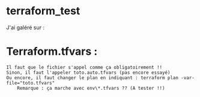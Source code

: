 # terraform_test

J'ai galéré sur : 

# Terraform.tfvars :
    Il faut que le fichier s'appel comme ça obligatoirement !! 
    Sinon, il faut l'appeler toto.auto.tfvars (pas encore essayé)
    Ou encore, il faut changer le plan en indiquant : terraform plan -var-file="toto.tfvars" 
        Remarque : ça marche avec env\*.tfvars ?? (A tester !!)
